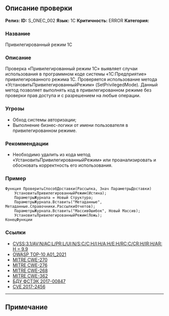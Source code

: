 ## Описание проверки
**Релиз:**
**ID:** S_ONEC_002
**Язык:** 1С
**Критичность:** ERROR
**Категория:** 

### Название 
Привилегированный режим 1С
### Описание 
Проверка «Привилегированный режим 1С» выявляет случаи использования в программном коде системы «1С:Предприятие» привилегированного режима 1С. Проверяется использование метода «УстановитьПривилегированныйРежим» (SetPrivilegedMode). Данный метод позволяет выполнять код в привилегированном режиме без проверки прав доступа и с разрешением на любые операции.

### Угрозы 
- Обход системы авторизации;
- Выполнение бизнес-логики от имени пользователя в привилегированном режиме.
### Рекоммендации 
- Необходимо удалить из кода метод «УстановитьПривилегированныйРежим» или проанализировать и обосновать корректность его использования.
### Пример 
``` 
Функция ПроверитьСпособДоставки(Рассылка, Знач ПараметрыДоставки)
	УстановитьПривилегированныйРежим(Истина);
	ПараметрыЖурнала = Новый Структура;
	ПараметрыЖурнала.Вставить("Метаданные", Метаданные.Справочники.РассылкиОтчетов);
	ПараметрыЖурнала.Вставить("МассивОшибок", Новый Массив);
	УстановитьПривилегированныйРежим(Ложь);
КонецФункции
``` 
### Ссылки
- [CVSS:3.1/AV:N/AC:L/PR:L/UI:N/S:C/C:H/I:H/A:H/E:H/RC:C/CR:H/IR:H/AR:H = 9.9](https://www.first.org/cvss/calculator/3.1#CVSS:3.1/AV:N/AC:L/PR:L/UI:N/S:C/C:H/I:H/A:H/E:H/RC:C/CR:H/IR:H/AR:H)
- [OWASP TOP-10 A01_2021](https://owasp.org/Top10/A01_2021-Broken_Access_Control/)
- [MITRE CWE-270](https://cwe.mitre.org/data/definitions/270.html)
- [MITRE CWE-276](https://cwe.mitre.org/data/definitions/276.html)
- [MITRE CWE-268](https://cwe.mitre.org/data/definitions/268.html)
- [MITRE CWE-362](https://cwe.mitre.org/data/definitions/362.html)
- [БДУ ФСТЭК 2017-00847](https://bdu.fstec.ru/vul/2017-00847?ysclid=ljocmvgfkv165179464)
- [CVE 2017-2456](https://nvd.nist.gov/vuln/detail/CVE-2017-2456)

---
## Примечание
